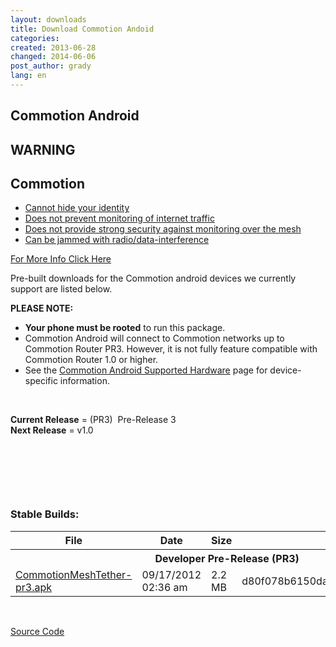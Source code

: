 ```yaml
---
layout: downloads
title: Download Commotion Andoid
categories: 
created: 2013-06-28
changed: 2014-06-06
post_author: grady
lang: en
---
```

## Commotion Android

<div class="warning-label">
<div class="warning-top">
<h2>WARNING</h2>
</div>

<div class="warning-bottom">
<h2>Commotion</h2>

<ul>
	<li><a href="http://commotionwireless.net/understanding-commotions-warning-label#anonymity">Cannot hide your identity</a></li>
	<li><a href="http://commotionwireless.net/understanding-commotions-warning-label#internet">Does not prevent monitoring of internet traffic</a></li>
	<li><a href="http://commotionwireless.net/understanding-commotions-warning-label#monitoring">Does not provide strong security against monitoring over the mesh</a></li>
	<li><a href="http://commotionwireless.net/understanding-commotions-warning-label#jamming">Can be jammed with radio/data-interference</a></li>
</ul>
<a href="https://commotionwireless.net/understanding-commotions-warning-label">For More Info Click Here</a></div>
</div>

<p>Pre-built downloads for the Commotion android devices we currently support are listed below.</p>

<p><strong>PLEASE NOTE:</strong>

  * <strong>Your phone must be rooted</strong> to run this package. 
  * Commotion Android will connect to Commotion networks up to Commotion Router PR3. However, it is not fully feature compatible with Commotion Router 1.0 or higher.
  * See the <a href="/supported-devices/#phones">Commotion Android Supported Hardware</a> page for device-specific information.

</p>

<p>&nbsp;</p>

<p><strong>Current Release</strong> = (PR3)&nbsp; Pre-Release 3<br />
<strong>Next Release</strong> = v1.0</p>

<p>&nbsp;</p>

<p>&nbsp;</p>

<p>&nbsp;</p>

<h3>Stable Builds:</h3>

<table class="files list">
	<thead>
		<tr>
			<th>File</th>
			<th>Date</th>
			<th>Size</th>
			<th>MD5</th>
		</tr>
	</thead>
	<tbody>
		<tr>
			<th colspan="4">Developer Pre-Release (PR3)</th>
		</tr>
		<tr>
			<td><a href="https://downloads.commotionwireless.net/android/commotion-android.apk" title="Commotion MeshTether for Android">CommotionMeshTether-pr3.apk</a></td>
			<td>09/17/2012 02:36 am</td>
			<td>2.2 MB</td>
			<td>d80f078b6150daa1cb4dd6e79d134eea</td>
		</tr>
	</tbody>
</table>
<p>&nbsp;</p>

<p><a class="button" href="https://github.com/opentechinstitute/commotion-android" id="android-source-btn">Source Code</a></p>
 
